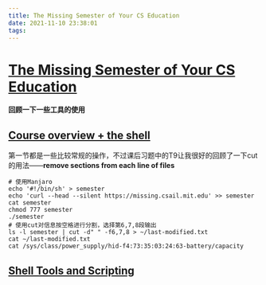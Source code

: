 ```yaml
---
title: The Missing Semester of Your CS Education
date: 2021-11-10 23:38:01
tags:
---
```


# [The Missing Semester of Your CS Education](https://missing.csail.mit.edu/)

**回顾一下一些工具的使用**

## [Course overview + the shell](https://missing.csail.mit.edu/2020/course-shell/)

第一节都是一些比较常规的操作，不过课后习题中的T9让我很好的回顾了一下cut的用法——**remove sections from each line of files**

```shell
# 使用Manjaro
echo '#!/bin/sh' > semester
echo 'curl --head --silent https://missing.csail.mit.edu' >> semester
cat semester
chmod 777 semester
./semester
# 使用cut对信息按空格进行分割，选择第6,7,8段输出
ls -l semester | cut -d" " -f6,7,8 > ~/last-modified.txt
cat ~/last-modified.txt
cat /sys/class/power_supply/hid-f4:73:35:03:24:63-battery/capacity
```

## [Shell Tools and Scripting](https://missing.csail.mit.edu/2020/shell-tools/)

